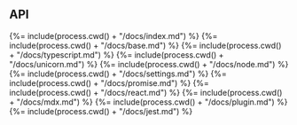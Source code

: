 ## API

<!-- docks-start -->

{%= include(process.cwd() + "/docs/index.md") %}
{%= include(process.cwd() + "/docs/base.md") %}
{%= include(process.cwd() + "/docs/typescript.md") %}
{%= include(process.cwd() + "/docs/unicorn.md") %}
{%= include(process.cwd() + "/docs/node.md") %}
{%= include(process.cwd() + "/docs/settings.md") %}
{%= include(process.cwd() + "/docs/promise.md") %}
{%= include(process.cwd() + "/docs/react.md") %}
{%= include(process.cwd() + "/docs/mdx.md") %}
{%= include(process.cwd() + "/docs/plugin.md") %}
{%= include(process.cwd() + "/docs/jest.md") %}

<!-- docks-end -->
